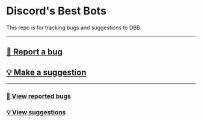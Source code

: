 # Discord's Best Bots

This repo is for tracking bugs and suggestions to DBB.

---

## [🐛 Report a bug](https://github.com/DiscordsBestBots/issues/issues/new?labels=bug,%20medium%20priority&template=bug.md)

## [💡 Make a suggestion](https://github.com/DiscordsBestBots/issues/issues/new?labels=suggestion,%20low%20priority&template=suggestion.md)

---

### [🐛 View reported bugs](https://github.com/DiscordsBestBots/issues/issues?q=is%3Aissue+is%3Aopen+label%3Abug)

### [💡 View suggestions](https://github.com/DiscordsBestBots/issues/issues?q=is%3Aissue+is%3Aopen+label%3Asuggestion)